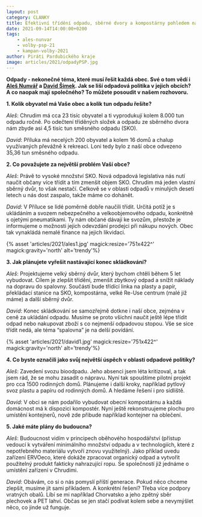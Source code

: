 ```yaml
---
layout: post
category: CLANKY
title: Efektivní třídění odpadu, sběrné dvory a kompostárny pohledem našich kandidátů 
date: 2021-09-14T14:00:00+0200
tags: 
    - ales-nunvar
    - volby-psp-21
    - kampan-volby-2021
author: Piráti Pardubického kraje
image: articles/2021/odpadyPSP.jpg
---
```


**Odpady - nekonečné téma, které musí řešit každá obec. Své o tom vědí i [Aleš Nunvář](https://www.piratiastarostove.cz/kandidati/ing-ales-nunvar/) a [David Šimek](https://www.piratiastarostove.cz/kandidati/david-simek/). Jak se liší odpadová politika v jejich obcích? A co naopak mají společného? To můžete posoudit v našem rozhovoru.**

**1. Kolik obyvatel má Vaše obec a kolik tun odpadu řešíte?**

*Aleš*: Chrudim má cca 23 tisíc obyvatel a ti vyprodukují kolem 8.000 tun odpadu ročně. Po odečtení tříděných složek a odpadu ze sběrného dvora nám zbyde asi 4,5 tisíc tun směsného odpadu (SKO).

*David*: Příluka má necelých 200 obyvatel a kolem 16 domů a chalup využívaných převážně k rekreaci. Loni tedy bylo z naší obce odvezeno 35,36 tun směsného odpadu. 


**2. Co považujete za největší problém Vaší obce?**

*Aleš*: Právě to vysoké množství SKO. Nová odpadová legislativa nás nutí naučit občany více třídit a tím zmenšit objem SKO. Chrudim má jeden vlastní sběrný dvůr, to však nestačí. Celkově se v oblasti odpadů v minulých deseti letech u nás dost zaspalo, takže máme co dohánět.

*David*: V Příluce se lidé poměrně dobře naučili třídit. Určitá potíž je s ukládáním a svozem nebezpečného a velkoobjemového odpadu, konkrétně s ojetými pneumatikami. Ty nám občané dávají ke svozům, přestože je informujeme o možnosti jejich odevzdání prodejci při nákupu nových. Obec tak vynakládá nemalé finance na jejich likvidaci.


{% asset 'articles/2021/ales1.jpg' magick:resize='751x422^' magick:gravity='north' alt='trendy'%}


**3. Jak plánujete vyřešit nastávající konec skládkování?**

*Aleš*: Projektujeme velký sběrný dvůr, který bychom chtěli během 5 let vybudovat. Cílem je zlepšit třídění, zmenšit zbytkový odpad a snížit náklady na dopravu do spalovny. Součástí bude třídící linka na plasty a papír, překládací stanice na SKO, kompostárna, velké Re-Use centrum (malé již máme) a další sběrný dvůr.

*David*: Konec skládkování se samozřejmě dotkne i naší obce, zejména v ceně za ukládání odpadu. Musíme se proto všichni naučit ještě lépe třídit odpad nebo nakupovat zboží s co nejmenší odpadovou stopou. Vše se sice třídit nedá, ale téma “spalovna” je na delší povídání. 


{% asset 'articles/2021/david1.jpg' magick:resize='751x422^' magick:gravity='north' alt='trendy'%}


**4. Co byste označili jako svůj největší úspěch v oblasti odpadové politiky?**

*Aleš*: Zavedení svozu bioodpadu. Jeho absenci jsem léta kritizoval, a tak jsem rád, že se mohu zasadit o nápravu. Nyní tak spouštíme pilotní projekt pro cca 1500 rodinných domů. Plánujeme i další kroky, například pytlový svoz plastu a papíru od rodinných domů. A hledáme řešení i pro sídliště. 

*David*: V obci se nám podařilo vybudovat obecní kompostárnu a každá domácnost má k dispozici kompostér. Nyní ještě rekonstruujeme plochu pro umístění kontejnerů, nově zde přibude například kontejner na oblečení. 

**5. Jaké máte plány do budoucna?**

*Aleš*: Budoucnost vidím v principech oběhového hospodářství (přístup vedoucí k vytváření minimálního množství odpadu a v technologiích, které z nepotřebného materiálu vytvoří znovu využitelný). Jako příklad uvedu zařízení ERVOeco, které dokáže zpracovat organický odpad a vytvořit použitelný produkt fakticky nahrazující ropu. Se společností již jednáme o umístění zařízení v Chrudimi.

*David*: Obávám, co si o nás pomyslí příští generace. Pokud něco chceme zlepšit, musíme jít sami příkladem. A konkrétní řešení? Třeba více podpory vratných obalů. Líbí se mi například Chorvatsko a jeho zpětný sběr plechovek a PET lahví. Občas se jen stačí podívat kolem sebe a nevymýšlet něco, co jinde už funguje.


